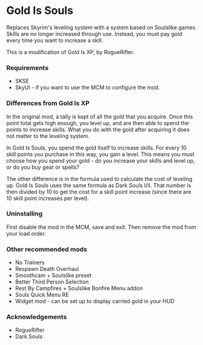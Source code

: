 # Gold Is Souls #

Replaces Skyrim's leveling system with a system based on Soulslike games. Skills are no longer increased through use. 
Instead, you must pay gold every time you want to increase a skill.

This is a modification of Gold Is XP, by RogueRifler. 

### Requirements ###

* SKSE
* SkyUI - if you want to use the MCM to configure the mod.

### Differences from Gold Is XP ###

In the original mod, a tally is kept of all the gold that you acquire. Once this point total gets high enough, you level up, 
and are then able to spend the points to increase skills. What you do with the gold after acquiring it does not matter to 
the leveling system.

In Gold Is Souls, you spend the gold itself to increase skills. For every 10 skill points you purchase in this way, you gain a level.
This means you must choose how you spend your gold - do you increase your skills and level up, or do you buy gear or spells?

The other difference is in the formula used to calculate the cost of leveling up. Gold Is Souls uses the same formula as 
Dark Souls I/II. That number is then divided by 10 to get the cost for a skill point increase (since there are 10 skill point 
increases per level).

### Uninstalling ###

First disable the mod in the MCM, save and exit. Then remove the mod from your load order.

### Other recommended mods ###

* No Trainers
* Respawn Death Overhaul
* Smoothcam + Soulslike preset
* Better Third Person Selection
* Rest By Campfires + Soulslike Bonfire Menu addon
* Souls Quick Menu RE
* Widget mod - can be set up to display carried gold in your HUD

### Acknowledgements ###

* RogueRifler
* Dark Souls
